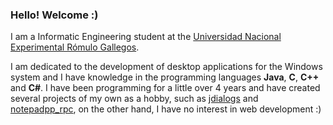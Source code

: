 ### Hello! Welcome :)
I am a Informatic Engineering student at the [Universidad Nacional Experimental Rómulo Gallegos](http://dace.unerg.me/).

I am dedicated to the development of desktop applications for the Windows system and I have knowledge in the programming languages **Java**, **C**, **C++** and **C#**. I have been programming for a little over 4 years and have created several projects of my own as a hobby, such as [jdialogs](https://github.com/Zukaritasu/jdialogs) and [notepadpp_rpc](https://github.com/Zukaritasu/notepadpp_rpc), on the other hand, I have no interest in web development :)

<!--
**Zukaritasu/zukaritasu** is a ✨ _special_ ✨ repository because its `README.md` (this file) appears on your GitHub profile.

Here are some ideas to get you started:

- 🔭 I’m currently working on ...
- 🌱 I’m currently learning ...
- 👯 I’m looking to collaborate on ...
- 🤔 I’m looking for help with ...
- 💬 Ask me about ...
- 📫 How to reach me: ...
- 😄 Pronouns: ...
- ⚡ Fun fact: ...
-->

